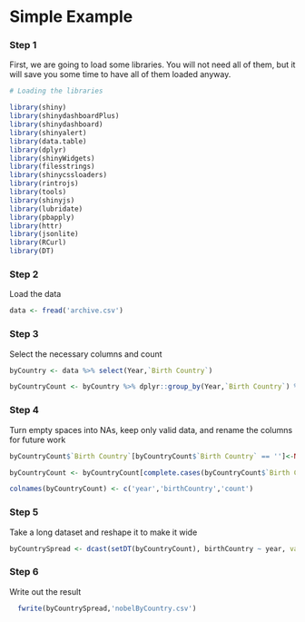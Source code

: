 Simple Example
================

### Step 1

First, we are going to load some libraries. You will not need all of
them, but it will save you some time to have all of them loaded anyway.

``` r
# Loading the libraries

library(shiny)
library(shinydashboardPlus)
library(shinydashboard)
library(shinyalert)
library(data.table)
library(dplyr)
library(shinyWidgets)
library(filesstrings)
library(shinycssloaders)
library(rintrojs)
library(tools)
library(shinyjs)
library(lubridate)
library(pbapply)
library(httr)
library(jsonlite)
library(RCurl)
library(DT)
```

### Step 2

Load the data

``` r
data <- fread('archive.csv')
```

### Step 3

Select the necessary columns and count

``` r
byCountry <- data %>% select(Year,`Birth Country`)

byCountryCount <- byCountry %>% dplyr::group_by(Year,`Birth Country`) %>% dplyr::count()
```

### Step 4

Turn empty spaces into NAs, keep only valid data, and rename the columns
for future work

``` r
byCountryCount$`Birth Country`[byCountryCount$`Birth Country` == '']<-NA

byCountryCount <- byCountryCount[complete.cases(byCountryCount$`Birth Country`),]

colnames(byCountryCount) <- c('year','birthCountry','count')
```

### Step 5

Take a long dataset and reshape it to make it
wide

``` r
byCountrySpread <- dcast(setDT(byCountryCount), birthCountry ~ year, value.var = c("count"))
```

### Step 6

Write out the result

``` r
  fwrite(byCountrySpread,'nobelByCountry.csv')
```
